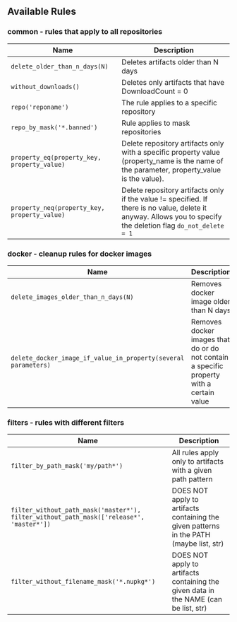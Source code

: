 ## Available Rules

### common - rules that apply to all repositories

| Name | Description |
| ---        | ---			 |
| `delete_older_than_n_days(N)` | Deletes artifacts older than N days    |
| `without_downloads()` | Deletes only artifacts that have DownloadCount = 0 |
| `repo('reponame')` | The rule applies to a specific repository |
| `repo_by_mask('*.banned')` | Rule applies to mask repositories |
| `property_eq(property_key, property_value)`| Delete repository artifacts only with a specific property value (property_name is the name of the parameter, property_value is the value).|
| `property_neq(property_key, property_value)`| Delete repository artifacts only if the value != specified. If there is no value, delete it anyway. Allows you to specify the deletion flag `do_not_delete = 1`|

### docker - cleanup rules for docker images

| Name | Description |
| ---        | ---			 |
| `delete_images_older_than_n_days(N)` | Removes docker image older than N days |
| `delete_docker_image_if_value_in_property(several parameters)` | Removes docker images that do or do not contain a specific property with a certain value |

### filters - rules with different filters

| Name | Description |
| ---        | ---			 |
| `filter_by_path_mask('my/path*')` | All rules apply only to artifacts with a given path pattern |
| `filter_without_path_mask('master*'), filter_without_path_mask(['release*', 'master*'])` | DOES NOT apply to artifacts containing the given patterns in the PATH (maybe list, str) |
| `filter_without_filename_mask('*.nupkg*')` | DOES NOT apply to artifacts containing the given data in the NAME (can be list, str) |
